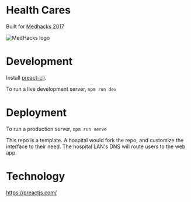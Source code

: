# Health Cares

Built for [Medhacks 2017](http://medhacks.org/)

![MedHacks logo](http://medhacks.org/assets/img/logo_dark.png)




# Development

Install [preact-cli](https://github.com/developit/preact-cli).

To run a live development server, `npm run dev`
# Deployment

To run a production server, `npm run serve`

This repo is a template. A hospital would fork the repo, and customize the interface to their need. The hospital LAN's DNS will route users to the web app. 


# Technology

https://preactjs.com/

